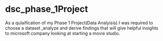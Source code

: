 # dsc_phase_1Project
As a qulaification of my Phase 1 Project(Data Analyisis) I was required to choose a dataset ,analyze and derive findings that will give helpful insights to microsoft company looking at starting a movie studio.
